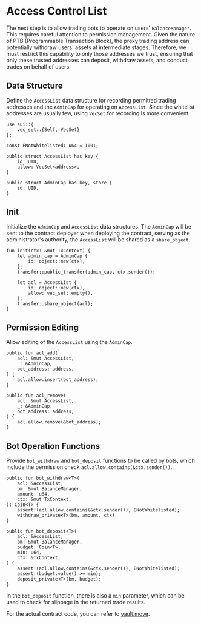 # Access Control List

The next step is to allow trading bots to operate on users' `BalanceManager`. This requires careful attention to permission management. Given the nature of PTB (Programmable Transaction Block), the proxy trading address can potentially withdraw users' assets at intermediate stages. Therefore, we must restrict this capability to only those addresses we trust, ensuring that only these trusted addresses can deposit, withdraw assets, and conduct trades on behalf of users.

## Data Structure

Define the `AccessList` data structure for recording permitted trading addresses and the `AdminCap` for operating on `AccessList`. Since the whitelist addresses are usually few, using `VecSet` for recording is more convenient.

```move
use sui::{
    vec_set::{Self, VecSet}
};

const ENotWhitelisted: u64 = 1001;

public struct AccessList has key {
    id: UID,
    allow: VecSet<address>,
}

public struct AdminCap has key, store {
    id: UID,
}
```

## Init

Initialize the `AdminCap` and `AccessList` data structures. The `AdminCap` will be sent to the contract deployer when deploying the contract, serving as the administrator's authority, the `AccessList` will be shared as a `share_object`.

```move
fun init(ctx: &mut TxContext) {
    let admin_cap = AdminCap {
        id: object::new(ctx),
    };
    transfer::public_transfer(admin_cap, ctx.sender());

    let acl = AccessList {
        id: object::new(ctx),
        allow: vec_set::empty(),
    };
    transfer::share_object(acl);
}
```

## Permission Editing

Allow editing of the `AccessList` using the `AdminCap`.

```move
public fun acl_add(
    acl: &mut AccessList,
    _: &AdminCap,
    bot_address: address,
) {
    acl.allow.insert(bot_address);
}

public fun acl_remove(
    acl: &mut AccessList,
    _: &AdminCap,
    bot_address: address,
) {
    acl.allow.remove(&bot_address);
}
```

## Bot Operation Functions

Provide `bot_withdraw` and `bot_deposit` functions to be called by bots, which include the permission check `acl.allow.contains(&ctx.sender())`.

```move
public fun bot_withdraw<T>(
    acl: &AccessList,
    bm: &mut BalanceManager,
    amount: u64,
    ctx: &mut TxContext,
): Coin<T> {
    assert!(acl.allow.contains(&ctx.sender()), ENotWhitelisted);
    withdraw_private<T>(bm, amount, ctx)
}

public fun bot_deposit<T>(
    acl: &AccessList,
    bm: &mut BalanceManager,
    budget: Coin<T>,
    min: u64,
    ctx: &TxContext,
) {
    assert!(acl.allow.contains(&ctx.sender()), ENotWhitelisted);
    assert!(budget.value() >= min);
    deposit_private<T>(bm, budget);
}
```

In the `bot_deposit` function, there is also a `min` parameter, which can be used to check for slippage in the returned trade results.

For the actual contract code, you can refer to [vault.move](../example_projects/proxy/sources/vault.move).
